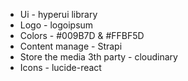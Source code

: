 
* Ui - hyperui library
* Logo - logoipsum
* Colors - #009B7D & #FFBF5D
* Content manage - Strapi
* Store the media 3th party - cloudinary
* Icons - lucide-react